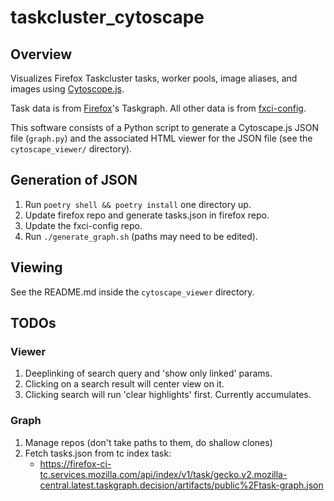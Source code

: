 # taskcluster_cytoscape

## Overview

Visualizes Firefox Taskcluster tasks, worker pools, image aliases, and images using [Cytoscope.js](https://js.cytoscape.org/).

Task data is from [Firefox](https://github.com/mozilla-firefox/firefox)'s Taskgraph. All other data is from [fxci-config](http://github.com/mozilla-releng/fxci-config).

This software consists of a Python script to generate a Cytoscape.js JSON file (`graph.py`) and the associated HTML viewer for the JSON file (see the `cytoscape_viewer/` directory).

## Generation of JSON

1. Run `poetry shell && poetry install` one directory up.
1. Update firefox repo and generate tasks.json in firefox repo.
1. Update the fxci-config repo.
1. Run `./generate_graph.sh` (paths may need to be edited).

## Viewing

See the README.md inside the `cytoscape_viewer` directory.

## TODOs

### Viewer

1. Deeplinking of search query and 'show only linked' params.
2. Clicking on a search result will center view on it.
3. Clicking search will run 'clear highlights' first. Currently accumulates.

### Graph

1. Manage repos (don't take paths to them, do shallow clones)
2. Fetch tasks.json from tc index task:
    - https://firefox-ci-tc.services.mozilla.com/api/index/v1/task/gecko.v2.mozilla-central.latest.taskgraph.decision/artifacts/public%2Ftask-graph.json
